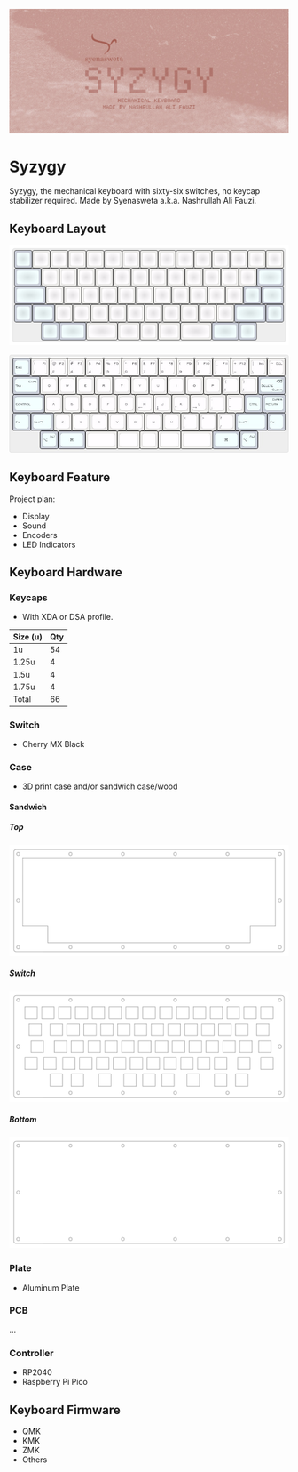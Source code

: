 ![Syzygy](syzygy.jpg)

# Syzygy

Syzygy, the mechanical keyboard with sixty-six switches, no keycap stabilizer required. Made by Syenasweta a.k.a. Nashrullah Ali Fauzi.

## Keyboard Layout

![Syzygy](keyboard-layout/syzygy.svg)

![Syzygy](keyboard-layout/syzygy.jpg)

## Keyboard Feature

Project plan:

- Display
- Sound
- Encoders
- LED Indicators

## Keyboard Hardware

### Keycaps

- With XDA or DSA profile.

|Size (u)|Qty|
|--------|---|
|1u      |54 |
|1.25u   |4  |
|1.5u    |4  |
|1.75u   |4  |
|Total   |66 |

### Switch

- Cherry MX Black

### Case

- 3D print case and/or sandwich case/wood

#### Sandwich

##### Top

![Syzygy](keyboard-case/top.svg)

##### Switch

![Syzygy](keyboard-case/switch.svg)

##### Bottom

![Bottom](keyboard-case/bottom.svg)

### Plate

- Aluminum Plate

### PCB

...

### Controller

- RP2040
- Raspberry Pi Pico

## Keyboard Firmware

- QMK
- KMK
- ZMK
- Others